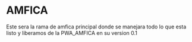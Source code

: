 # AMFICA
Este sera la rama de amfica principal donde se manejara
todo lo que esta listo y liberamos de la PWA_AMFICA en su version 0.1
